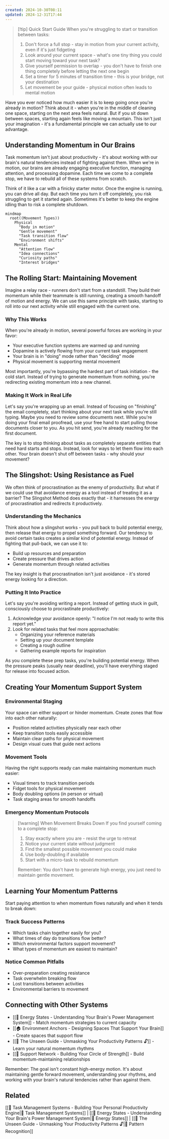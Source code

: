 ```yaml
---
created: 2024-10-30T08:11
updated: 2024-12-31T17:44
---
```


> [!tip] Quick Start Guide
> When you're struggling to start or transition between tasks:
> 1. Don't force a full stop - stay in motion from your current activity, even if it's just fidgeting
> 2. Look around your current space - what's one tiny thing you could start moving toward your next task?
> 3. Give yourself permission to overlap - you don't have to finish one thing completely before letting the next one begin
> 4. Set a timer for 5 minutes of transition time - this is your bridge, not your destination
> 5. Let movement be your guide - physical motion often leads to mental motion

Have you ever noticed how much easier it is to keep going once you're already in motion? Think about it - when you're in the middle of cleaning one space, starting on the next area feels natural. But if you sit down between spaces, starting again feels like moving a mountain. This isn't just your imagination - it's a fundamental principle we can actually use to our advantage.

## Understanding Momentum in Our Brains

Task momentum isn't just about productivity - it's about working with our brain's natural tendencies instead of fighting against them. When we're in motion, our brains are already engaging executive function, managing attention, and processing dopamine. Each time we come to a complete stop, we have to rebuild all of these systems from scratch.

Think of it like a car with a finicky starter motor. Once the engine is running, you can drive all day. But each time you turn it off completely, you risk struggling to get it started again. Sometimes it's better to keep the engine idling than to risk a complete shutdown.

```mermaid
mindmap
  root((Movement Types))
    Physical
      "Body in motion"
      "Gentle movement"
      "Task transition flow"
      "Environment shifts"
    Mental
      "Attention flow"
      "Idea connections"
      "Curiosity paths"
      "Interest bridges"
```

## The Rolling Start: Maintaining Movement

Imagine a relay race - runners don't start from a standstill. They build their momentum while their teammate is still running, creating a smooth handoff of motion and energy. We can use this same principle with tasks, starting to roll into our next activity while still engaged with the current one.

### Why This Works

When you're already in motion, several powerful forces are working in your favor:
- Your executive function systems are warmed up and running
- Dopamine is actively flowing from your current task engagement
- Your brain is in "doing" mode rather than "deciding" mode
- Physical movement is supporting mental movement

Most importantly, you're bypassing the hardest part of task initiation - the cold start. Instead of trying to generate momentum from nothing, you're redirecting existing momentum into a new channel.

### Making It Work in Real Life

Let's say you're wrapping up an email. Instead of focusing on "finishing" the email completely, start thinking about your next task while you're still typing. Maybe you need to review some documents next. While you're doing your final email proofread, use your free hand to start pulling those documents closer to you. As you hit send, you're already reaching for the first document.

The key is to stop thinking about tasks as completely separate entities that need hard starts and stops. Instead, look for ways to let them flow into each other. Your brain doesn't shut off between tasks - why should your movement?

## The Slingshot: Using Resistance as Fuel

We often think of procrastination as the enemy of productivity. But what if we could use that avoidance energy as a tool instead of treating it as a barrier? The Slingshot Method does exactly that - it harnesses the energy of procrastination and redirects it productively.

### Understanding the Mechanics

Think about how a slingshot works - you pull back to build potential energy, then release that energy to propel something forward. Our tendency to avoid certain tasks creates a similar kind of potential energy. Instead of fighting that pull-back, we can use it to:
- Build up resources and preparation
- Create pressure that drives action
- Generate momentum through related activities

The key insight is that procrastination isn't just avoidance - it's stored energy looking for a direction.

### Putting It Into Practice

Let's say you're avoiding writing a report. Instead of getting stuck in guilt, consciously choose to procrastinate productively:
1. Acknowledge your avoidance openly: "I notice I'm not ready to write this report yet."
2. Look for related tasks that feel more approachable:
   - Organizing your reference materials
   - Setting up your document template
   - Creating a rough outline
   - Gathering example reports for inspiration

As you complete these prep tasks, you're building potential energy. When the pressure peaks (usually near deadline), you'll have everything staged for release into focused action.

## Creating Your Momentum Support System

### Environmental Staging
Your space can either support or hinder momentum. Create zones that flow into each other naturally:
- Position related activities physically near each other
- Keep transition tools easily accessible
- Maintain clear paths for physical movement
- Design visual cues that guide next actions

### Movement Tools
Having the right supports ready can make maintaining momentum much easier:
- Visual timers to track transition periods
- Fidget tools for physical movement
- Body doubling options (in person or virtual)
- Task staging areas for smooth handoffs

### Emergency Momentum Protocols

> [!warning] When Movement Breaks Down
> If you find yourself coming to a complete stop:
> 1. Stay exactly where you are - resist the urge to retreat
> 2. Notice your current state without judgment
> 3. Find the smallest possible movement you could make
> 4. Use body-doubling if available
> 5. Start with a micro-task to rebuild momentum
> 
> Remember: You don't have to generate high energy, you just need to maintain gentle movement.

## Learning Your Momentum Patterns

Start paying attention to when momentum flows naturally and when it tends to break down:

### Track Success Patterns
- Which tasks chain together easily for you?
- What times of day do transitions flow better?
- Which environmental factors support movement?
- What types of momentum are easiest to maintain?

### Notice Common Pitfalls
- Over-preparation creating resistance
- Task overwhelm breaking flow
- Lost transitions between activities
- Environmental barriers to movement

## Connecting with Other Systems
- [[🔋 Energy States - Understanding Your Brain's Power Management System]] - Match momentum strategies to current capacity
- [[🏠 Environment Anchors - Designing Spaces That Support Your Brain]] - Create spaces that support flow
- [[🧠 The Unseen Guide - Unmasking Your Productivity Patterns 🔓]] - Learn your natural momentum rhythms
- [[🤝 Support Network - Building Your Circle of Strength]] - Build momentum-maintaining relationships

Remember: The goal isn't constant high-energy motion. It's about maintaining gentle forward movement, understanding your rhythms, and working with your brain's natural tendencies rather than against them.
## Related
[[🎯 Task Management Systems - Building Your Personal Productivity Engine|🎯 Task Management Systems]] | [[🔋 Energy States - Understanding Your Brain's Power Management System|🔋 Energy States]] | [[🧠 The Unseen Guide - Unmasking Your Productivity Patterns 🔓|🧠 Pattern Recognition]]
